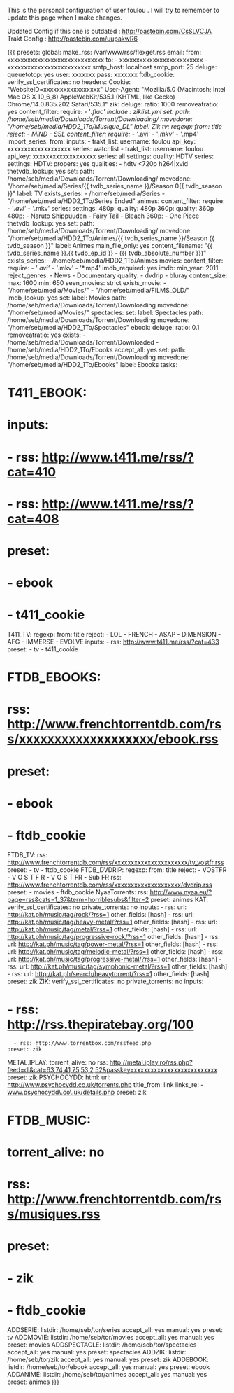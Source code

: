 This is the personal configuration of user foulou . I will try to remember to update this page when I make changes.

Updated Config if this one is outdated : http://pastebin.com/CsSLVCJA
Trakt Config : http://pastebin.com/uupakwR6

{{{
presets:
  global:
    make_rss: /var/www/rss/flexget.rss
    email:
      from: xxxxxxxxxxxxxxxxxxxxxxxxxxxxx
      to:
        - xxxxxxxxxxxxxxxxxxxxxxxxx
        - xxxxxxxxxxxxxxxxxxxxxxxxx
      smtp_host: localhost
      smtp_port: 25
    deluge:
      queuetotop: yes
      user: xxxxxxx
      pass: xxxxxxx
  ftdb_cookie:
    verify_ssl_certificates: no
    headers:
      Cookie: "WebsiteID=xxxxxxxxxxxxxxxxx"
      User-Agent: "Mozilla/5.0 (Macintosh; Intel Mac OS X 10_6_8) AppleWebKit/535.1 (KHTML, like Gecko) Chrome/14.0.835.202 Safari/535.1"
  zik:
    deluge:
      ratio: 1000
      removeatratio: yes
    content_filter:
      require:
        - '*.flac'
    include : ziklist.yml
    set:
      path: /home/seb/media/Downloads/Torrent/Downloading/
      movedone: "/home/seb/media/HDD2_1To/Musique_DL"
      label: Zik
  tv:
    regexp:
      from: title
      reject:
        - MiND
        - SSL
    content_filter:
      require:
        - '*.avi'
        - '*.mkv'
        - '*.mp4'
    import_series:
      from:
        inputs:
          - trakt_list:
              username: foulou
              api_key: xxxxxxxxxxxxxxxxxxx
              series: watchlist
          - trakt_list:
              username: foulou
              api_key: xxxxxxxxxxxxxxxxxxx
              series: all
      settings:
        quality: HDTV
    series:
      settings:
        HDTV:
          propers: yes
          qualities:
            - hdtv <720p h264|xvid
    thetvdb_lookup: yes
    set:
      path: /home/seb/media/Downloads/Torrent/Downloading/
      movedone: "/home/seb/media/Series/{{ tvdb_series_name }}/Season 0{{ tvdb_season }}"
      label: TV
    exists_series:
      - /home/seb/media/Series
      - "/home/seb/media/HDD2_1To/Series Ended"
  animes:
    content_filter:
      require:
        - '*.avi'
        - '*.mkv'
    series:
      settings:
        480p:
          quality: 480p
        360p:
          quality: 360p
      480p:
        - Naruto Shippuuden
        - Fairy Tail
        - Bleach
      360p:
        - One Piece
    thetvdb_lookup: yes
    set:
      path: /home/seb/media/Downloads/Torrent/Downloading/
      movedone: "/home/seb/media/HDD2_1To/Animes/{{ tvdb_series_name }}/Season {{ tvdb_season }}"
      label: Animes
      main_file_only: yes
      content_filename: "{{ tvdb_series_name }}.{{ tvdb_ep_id }} - ({{ tvdb_absolute_number }})"
    exists_series:
      - /home/seb/media/HDD2_1To/Animes
  movies:
    content_filter:
      require:
        - '*.avi'
        - '*.mkv'
        - '*.mp4'
    imdb_required: yes
    imdb:
      min_year: 2011
      reject_genres:
        - News
        - Documentary
    quality:
      - dvdrip
      - bluray
    content_size:
      max: 1600
      min: 650
    seen_movies: strict
    exists_movie:
      - "/home/seb/media/Movies/"
      - "/home/seb/media/FILMS_OLD/"
    imdb_lookup: yes
    set:
      label: Movies
      path: /home/seb/media/Downloads/Torrent/Downloading
      movedone: "/home/seb/media/Movies/"
  spectacles:
    set:
      label: Spectacles
      path: /home/seb/media/Downloads/Torrent/Downloading
      movedone: "/home/seb/media/HDD2_1To/Spectacles"
  ebook:
    deluge:
      ratio: 0.1
      removeatratio: yes
    exists:
      - /home/seb/media/Downloads/Torrent/Downloaded
      - /home/seb/media/HDD2_1To/Ebooks
    accept_all: yes
    set:
      path: /home/seb/media/Downloads/Torrent/Downloading
      movedone: "/home/seb/media/HDD2_1To/Ebooks"
      label: Ebooks
tasks:
#  T411_EBOOK:
#    inputs:
#      - rss: http://www.t411.me/rss/?cat=410
#      - rss: http://www.t411.me/rss/?cat=408
#    preset:
#      - ebook
#      - t411_cookie
  T411_TV:
    regexp:
      from: title
      reject:
        - LOL
        - FRENCH
        - ASAP
        - DIMENSION
        - AFG
        - IMMERSE
        - EVOLVE
    inputs:
      - rss: http://www.t411.me/rss/?cat=433
    preset:
      - tv
      - t411_cookie
#  FTDB_EBOOKS:
#    rss: http://www.frenchtorrentdb.com/rss/xxxxxxxxxxxxxxxxxxx/ebook.rss
#    preset:
#      - ebook
#      - ftdb_cookie
  FTDB_TV:
    rss: http://www.frenchtorrentdb.com/rss/xxxxxxxxxxxxxxxxxxxxxx/tv_vostfr.rss
    preset:
      - tv
      - ftdb_cookie
  FTDB_DVDRIP:
    regexp:
      from: title
      reject:
        - VOSTFR
        - V O S T F R
        - V O S T FR
        - Sub FR
    rss: http://www.frenchtorrentdb.com/rss/xxxxxxxxxxxxxxxxxxxx/dvdrip.rss
    preset:
      - movies
      - ftdb_cookie
  NyaaTorrents:
    rss: http://www.nyaa.eu/?page=rss&cats=1_37&term=horriblesubs&filter=2
    preset: animes
  KAT:
    verify_ssl_certificates: no
    private_torrents: no
    inputs:
      - rss:
          url: http://kat.ph/music/tag/rock/?rss=1
          other_fields: [hash]
      - rss:
          url: http://kat.ph/music/tag/heavy-metal/?rss=1
          other_fields: [hash]
      - rss:
          url: http://kat.ph/music/tag/metal/?rss=1
          other_fields: [hash]
      - rss:
          url: http://kat.ph/music/tag/progressive-rock/?rss=1
          other_fields: [hash]
      - rss:
          url: http://kat.ph/music/tag/power-metal/?rss=1
          other_fields: [hash]
      - rss:
          url: http://kat.ph/music/tag/melodic-metal/?rss=1
          other_fields: [hash]
      - rss:
          url: http://kat.ph/music/tag/progressive-metal/?rss=1
          other_fields: [hash]
      - rss:
          url: http://kat.ph/music/tag/symphonic-metal/?rss=1
          other_fields: [hash]
      - rss:
          url: http://kat.ph/search/heavytorrent/?rss=1
          other_fields: [hash]
    preset: zik
  ZIK:
    verify_ssl_certificates: no
    private_torrents: no
    inputs:
#      - rss: http://rss.thepiratebay.org/100
      - rss: http://www.torrentbox.com/rssfeed.php
    preset: zik
  METAL.IPLAY:
    torrent_alive: no
    rss: http://metal.iplay.ro/rss.php?feed=dl&cat=63,74,41,75,53,2,52&passkey=xxxxxxxxxxxxxxxxxxxxxxxxx
    preset: zik
  PSYCHOCYDD:
    html:
      url: http://www.psychocydd.co.uk/torrents.php
      title_from: link
      links_re:
        - www.psychocydd\.co\.uk/details.php
    preset: zik
#  FTDB_MUSIC:
#    torrent_alive: no
#    rss: http://www.frenchtorrentdb.com/rss/musiques.rss
#    preset:
#      - zik
#      - ftdb_cookie
  ADDSERIE:
    listdir: /home/seb/tor/series
    accept_all: yes
    manual: yes
    preset: tv
  ADDMOVIE:
    listdir: /home/seb/tor/movies
    accept_all: yes
    manual: yes
    preset: movies
  ADDSPECTACLE:
    listdir: /home/seb/tor/spectacles
    accept_all: yes
    manual: yes
    preset: spectacles
  ADDZIK:
    listdir: /home/seb/tor/zik
    accept_all: yes
    manual: yes
    preset: zik
  ADDEBOOK:
    listdir: /home/seb/tor/ebook
    accept_all: yes
    manual: yes
    preset: ebook
  ADDANIME:
    listdir: /home/seb/tor/animes
    accept_all: yes
    manual: yes
    preset: animes
}}}